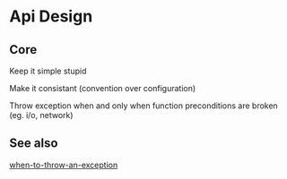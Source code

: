 # Api Design

## Core

Keep it simple stupid

Make it consistant (convention over configuration)

Throw exception when and only when function preconditions are broken (eg. i/o, network)

## See also

[when-to-throw-an-exception](https://stackoverflow.com/questions/77127/when-to-throw-an-exception)
